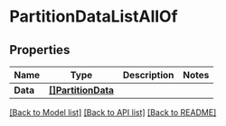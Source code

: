# PartitionDataListAllOf

## Properties

Name | Type | Description | Notes
------------ | ------------- | ------------- | -------------
**Data** | [**[]PartitionData**](PartitionData.md) |  | 

[[Back to Model list]](../README.md#documentation-for-models) [[Back to API list]](../README.md#documentation-for-api-endpoints) [[Back to README]](../README.md)


